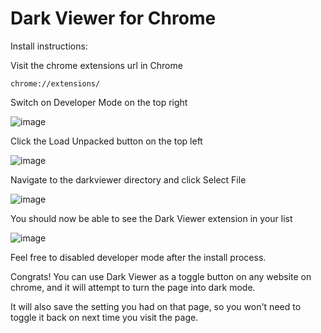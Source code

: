 # Dark Viewer for Chrome
Install instructions:

Visit the chrome extensions url in Chrome

```url
chrome://extensions/
```

Switch on Developer Mode on the top right

![image](https://github.com/peterwangsc/darkviewer/assets/2318867/03894673-ccc9-4f6c-9ded-c69446411d46)

Click the Load Unpacked button on the top left

![image](https://github.com/peterwangsc/darkviewer/assets/2318867/82dab4de-7bdc-4bd7-95a4-8f804de895f3)

Navigate to the darkviewer directory and click Select File

![image](https://github.com/peterwangsc/darkviewer/assets/2318867/01e1b9cd-4ad6-4171-8681-6058a805afe9)

You should now be able to see the Dark Viewer extension in your list

![image](https://github.com/peterwangsc/darkviewer/assets/2318867/56160702-c5fe-4a32-8093-b2b89ff8de93)

Feel free to disabled developer mode after the install process.

Congrats! You can use Dark Viewer as a toggle button on any website on chrome, and it will attempt to turn the page into dark mode.

It will also save the setting you had on that page, so you won't need to toggle it back on next time you visit the page. 
